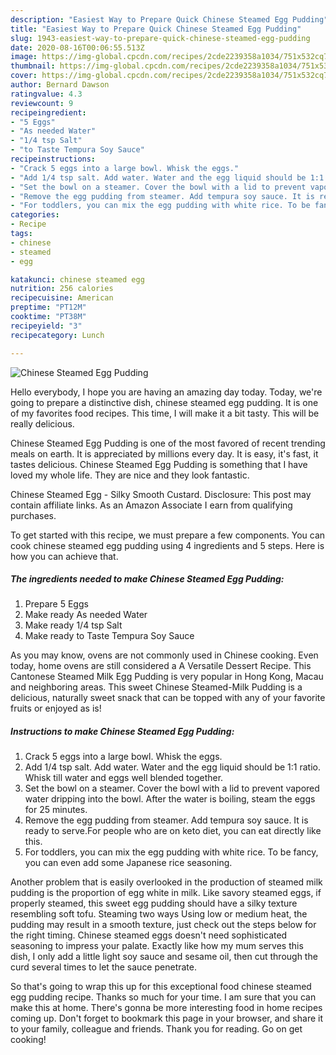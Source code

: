 ```yaml
---
description: "Easiest Way to Prepare Quick Chinese Steamed Egg Pudding"
title: "Easiest Way to Prepare Quick Chinese Steamed Egg Pudding"
slug: 1943-easiest-way-to-prepare-quick-chinese-steamed-egg-pudding
date: 2020-08-16T00:06:55.513Z
image: https://img-global.cpcdn.com/recipes/2cde2239358a1034/751x532cq70/chinese-steamed-egg-pudding-recipe-main-photo.jpg
thumbnail: https://img-global.cpcdn.com/recipes/2cde2239358a1034/751x532cq70/chinese-steamed-egg-pudding-recipe-main-photo.jpg
cover: https://img-global.cpcdn.com/recipes/2cde2239358a1034/751x532cq70/chinese-steamed-egg-pudding-recipe-main-photo.jpg
author: Bernard Dawson
ratingvalue: 4.3
reviewcount: 9
recipeingredient:
- "5 Eggs"
- "As needed Water"
- "1/4 tsp Salt"
- "to Taste Tempura Soy Sauce"
recipeinstructions:
- "Crack 5 eggs into a large bowl. Whisk the eggs."
- "Add 1/4 tsp salt. Add water. Water and the egg liquid should be 1:1 ratio. Whisk till water and eggs well blended together."
- "Set the bowl on a steamer. Cover the bowl with a lid to prevent vapored water dripping into the bowl. After the water is boiling, steam the eggs for 25 minutes."
- "Remove the egg pudding from steamer. Add tempura soy sauce. It is ready to serve.For people who are on keto diet, you can eat directly like this."
- "For toddlers, you can mix the egg pudding with white rice. To be fancy, you can even add some Japanese rice seasoning."
categories:
- Recipe
tags:
- chinese
- steamed
- egg

katakunci: chinese steamed egg 
nutrition: 256 calories
recipecuisine: American
preptime: "PT12M"
cooktime: "PT38M"
recipeyield: "3"
recipecategory: Lunch

---
```



![Chinese Steamed Egg Pudding](https://img-global.cpcdn.com/recipes/2cde2239358a1034/751x532cq70/chinese-steamed-egg-pudding-recipe-main-photo.jpg)

Hello everybody, I hope you are having an amazing day today. Today, we're going to prepare a distinctive dish, chinese steamed egg pudding. It is one of my favorites food recipes. This time, I will make it a bit tasty. This will be really delicious.

Chinese Steamed Egg Pudding is one of the most favored of recent trending meals on earth. It is appreciated by millions every day. It is easy, it's fast, it tastes delicious. Chinese Steamed Egg Pudding is something that I have loved my whole life. They are nice and they look fantastic.

Chinese Steamed Egg - Silky Smooth Custard. Disclosure: This post may contain affiliate links. As an Amazon Associate I earn from qualifying purchases.


To get started with this recipe, we must prepare a few components. You can cook chinese steamed egg pudding using 4 ingredients and 5 steps. Here is how you can achieve that.

<!--inarticleads1-->

##### The ingredients needed to make Chinese Steamed Egg Pudding:

1. Prepare 5 Eggs
1. Make ready As needed Water
1. Make ready 1/4 tsp Salt
1. Make ready to Taste Tempura Soy Sauce


As you may know, ovens are not commonly used in Chinese cooking. Even today, home ovens are still considered a A Versatile Dessert Recipe. This Cantonese Steamed Milk Egg Pudding is very popular in Hong Kong, Macau and neighboring areas. This sweet Chinese Steamed-Milk Pudding is a delicious, naturally sweet snack that can be topped with any of your favorite fruits or enjoyed as is! 

<!--inarticleads2-->

##### Instructions to make Chinese Steamed Egg Pudding:

1. Crack 5 eggs into a large bowl. Whisk the eggs.
1. Add 1/4 tsp salt. Add water. Water and the egg liquid should be 1:1 ratio. Whisk till water and eggs well blended together.
1. Set the bowl on a steamer. Cover the bowl with a lid to prevent vapored water dripping into the bowl. After the water is boiling, steam the eggs for 25 minutes.
1. Remove the egg pudding from steamer. Add tempura soy sauce. It is ready to serve.For people who are on keto diet, you can eat directly like this.
1. For toddlers, you can mix the egg pudding with white rice. To be fancy, you can even add some Japanese rice seasoning.


Another problem that is easily overlooked in the production of steamed milk pudding is the proportion of egg white in milk. Like savory steamed eggs, if properly steamed, this sweet egg pudding should have a silky texture resembling soft tofu. Steaming two ways Using low or medium heat, the pudding may result in a smooth texture, just check out the steps below for the right timing. Chinese steamed eggs doesn&#39;t need sophisticated seasoning to impress your palate. Exactly like how my mum serves this dish, I only add a little light soy sauce and sesame oil, then cut through the curd several times to let the sauce penetrate. 

So that's going to wrap this up for this exceptional food chinese steamed egg pudding recipe. Thanks so much for your time. I am sure that you can make this at home. There's gonna be more interesting food in home recipes coming up. Don't forget to bookmark this page in your browser, and share it to your family, colleague and friends. Thank you for reading. Go on get cooking!
